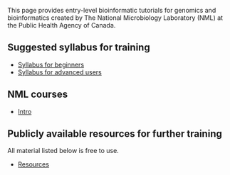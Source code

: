 This page provides entry-level bioinformatic tutorials for genomics and bioinformatics created by The National Microbiology Laboratory (NML) at the Public Health Agency of Canada. 

## Suggested syllabus for training
 * [Syllabus for beginners](syllabus_beg.md)
 * [Syllabus for advanced users](syllabus_beg.md)

## NML courses
 * [Intro](intro.md)
 
## Publicly available resources for further training 

All material listed below is free to use. 

 * [Resources](resources.md)
 
